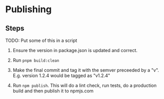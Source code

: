 # Publishing

## Steps

TODO: Put some of this in a script

1. Ensure the version in package.json is updated and correct.

2. Run `pnpm build:clean`

3. Make the final commit and tag it with the semver preceeded by a "v". E.g.
   version 1.2.4 would be tagged as "v1.2.4"

4. Run `npm publish`. This will do a lint check, run tests, do a production
   build and then publish it to npmjs.com
